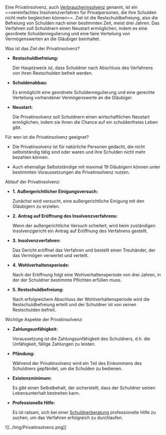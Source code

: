 Eine Privatinsolvenz, auch [Verbraucherinsolvenz](https://www.google.com/search?client=firefox-b-d&sca_esv=37dc570b99b93daa&sxsrf=AE3TifN1ZPgSjDCgl4Xk2dH0F39bP0kVIg%3A1755610996419&q=Verbraucherinsolvenz&sa=X&ved=2ahUKEwjczLfOgJePAxVhwQIHHepYITkQxccNegQIKxAB&mstk=AUtExfCGjjNjx1KjtO5cKlYIOoeK6ghf4ayLsp1dAzcecUUE9mffTIBC-XukGyLNdB1u82T81suhMnQAmSltggrLLdgQOBLAvthPjxle7sGe3UfPwuxHk_1NC2C-4434vYQXEbYn_6OvSn9z-DEqD8aWDezek8JFlpnR-1-4UKtLgjoXf00&csui=3) genannt, ist ein ==vereinfachtes Insolvenzverfahren für Privatpersonen, die ihre Schulden nicht mehr begleichen können==. Ziel ist die Restschuldbefreiung, also die Befreiung von Schulden nach einer bestimmten Zeit, meist drei Jahren. Das Verfahren soll Schuldnern einen Neustart ermöglichen, indem es eine geordnete Schuldenregulierung und eine faire Verteilung von Vermögenswerten an die Gläubiger beinhaltet. 

Was ist das Ziel der Privatinsolvenz?

- **Restschuldbefreiung:**
    
    Der Hauptzweck ist, dass Schuldner nach Abschluss des Verfahrens von ihren Restschulden befreit werden. 
    

- **Schuldenabbau:**
    
    Es ermöglicht eine geordnete Schuldenregulierung und eine gerechte Verteilung vorhandener Vermögenswerte an die Gläubiger. 
    

- **Neustart:**
    
    Die Privatinsolvenz soll Schuldnern einen wirtschaftlichen Neustart ermöglichen, indem sie ihnen die Chance auf ein schuldenfreies Leben gibt. 
    

Für wen ist die Privatinsolvenz geeignet?

- Die Privatinsolvenz ist für natürliche Personen gedacht, die nicht selbstständig tätig sind oder waren und ihre Schulden nicht mehr bezahlen können.

- Auch ehemalige Selbstständige mit maximal 19 Gläubigern können unter bestimmten Voraussetzungen die Privatinsolvenz nutzen. 

Ablauf der Privatinsolvenz:

- **1.** **Außergerichtlicher Einigungsversuch:**
    
    Zunächst wird versucht, eine außergerichtliche Einigung mit den Gläubigern zu erzielen. 
    

- **2.** **Antrag auf Eröffnung des Insolvenzverfahrens:**
    
    Wenn der außergerichtliche Versuch scheitert, wird beim zuständigen Insolvenzgericht ein Antrag auf Eröffnung des Verfahrens gestellt. 
    

- **3.** **Insolvenzverfahren:**
    
    Das Gericht eröffnet das Verfahren und bestellt einen Treuhänder, der das Vermögen verwertet und verteilt. 
    

- **4.** **Wohlverhaltensperiode:**
    
    Nach der Eröffnung folgt eine Wohlverhaltensperiode von drei Jahren, in der der Schuldner bestimmte Pflichten erfüllen muss. 
    

- **5.** **Restschuldbefreiung:**
    
    Nach erfolgreichem Abschluss der Wohlverhaltensperiode wird die Restschuldbefreiung erteilt und der Schuldner ist von seinen Restschulden befreit. 
    

Wichtige Aspekte der Privatinsolvenz:

- **Zahlungsunfähigkeit:**
    
    Voraussetzung ist die Zahlungsunfähigkeit des Schuldners, d.h. die Unfähigkeit, fällige Zahlungen zu leisten. 
    

- **Pfändung:**
    
    Während der Privatinsolvenz wird ein Teil des Einkommens des Schuldners gepfändet, um die Schulden zu bedienen. 
    

- **Existenzminimum:**
    
    Es gibt einen Selbstbehalt, der sicherstellt, dass der Schuldner seinen Lebensunterhalt bestreiten kann. 
    

- **Professionelle Hilfe:**
    
    Es ist ratsam, sich bei einer [Schuldnerberatung](https://www.google.com/search?client=firefox-b-d&sca_esv=37dc570b99b93daa&sxsrf=AE3TifN1ZPgSjDCgl4Xk2dH0F39bP0kVIg%3A1755610996419&q=Schuldnerberatung&sa=X&ved=2ahUKEwjczLfOgJePAxVhwQIHHepYITkQxccNegUIrgMQAQ&mstk=AUtExfCGjjNjx1KjtO5cKlYIOoeK6ghf4ayLsp1dAzcecUUE9mffTIBC-XukGyLNdB1u82T81suhMnQAmSltggrLLdgQOBLAvthPjxle7sGe3UfPwuxHk_1NC2C-4434vYQXEbYn_6OvSn9z-DEqD8aWDezek8JFlpnR-1-4UKtLgjoXf00&csui=3) professionelle Hilfe zu suchen, um das Verfahren erfolgreich zu durchlaufen.

![[../Img/Privatinsolvenz.png]]